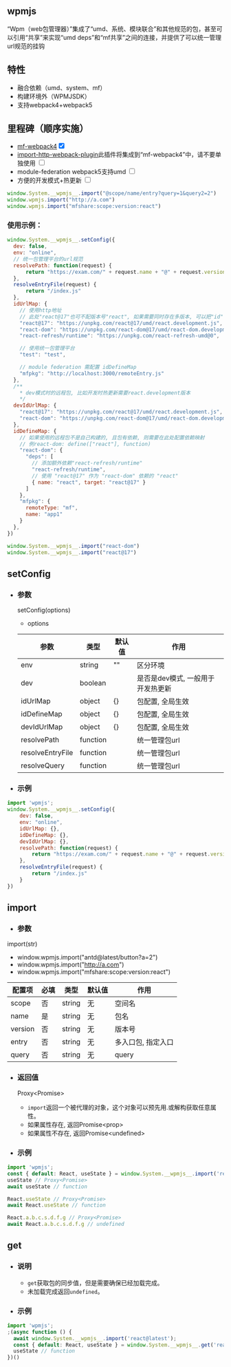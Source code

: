 ## wpmjs
“Wpm（web包管理器）”集成了“umd、系统、模块联合”和其他规范的包，甚至可以引用“共享”来实现“umd deps”和“mf共享”之间的连接，并提供了可以统一管理url规范的挂钩

## 特性
* 融合依赖（umd、system、mf）
* 构建环境外（WPMJSDK）
* 支持webpack4+webpack5

## 里程碑（顺序实施）
* [mf-webpack4](https://www.npmjs.com/package/mf-webpack4)<input type="checkbox" checked />
* [import-http-webpack-plugin](https://www.npmjs.com/package/import-http-webpack-plugin)此插件将集成到“mf-webpack4”中，请不要单独使用 <input type="checkbox" />
* module-federation webpack5支持umd <input type="checkbox" />
* 方便的开发模式+热更新 <input type="checkbox" />

``` js
window.System.__wpmjs__.import("@scope/name/entry?query=1&query2=2")
window.wpmjs.import("http://a.com")
window.wpmjs.import("mfshare:scope:version:react")
```

### 使用示例：
``` js
window.System.__wpmjs__.setConfig({
  dev: false,
  env: "online",
  // 统一包管理平台的url规范
  resolvePath: function(request) {
      return "https://exam.com/" + request.name + "@" + request.version
  },
  resolveEntryFile(request) {
      return "/index.js"
  },
  idUrlMap: {
    // 使用http地址
    // 此处"react@17"也可不配版本号"react", 如果需要同时存在多版本, 可以把"id"带上版本号用来区分
    "react@17": "https://unpkg.com/react@17/umd/react.development.js",
    "react-dom": "https://unpkg.com/react-dom@17/umd/react-dom.development.js",
    "react-refresh/runtime": "https://unpkg.com/react-refresh-umd@0",

    // 使用统一包管理平台
    "test": "test",

    // module federation 需配置 idDefineMap
    "mfpkg": "http://localhost:3000/remoteEntry.js"
  },
  /**
    * dev模式时的远程包, 比如开发时热更新需要react.development版本
    */
  devIdUrlMap: {
    "react@17": "https://unpkg.com/react@17/umd/react.development.js",
    "react-dom": "https://unpkg.com/react-dom@17/umd/react-dom.development.js",
  },
  idDefineMap: {
    // 如果使用的远程包不是自己构建的, 且包有依赖, 则需要在此处配置依赖映射
    // 例react-dom: define(["react"], function)
    "react-dom": {
      "deps": [
        // 添加额外依赖"react-refresh/runtime"
        "react-refresh/runtime",
        // 使用 "react@17" 作为 "react-dom" 依赖的 "react"
        { name: "react", target: "react@17" }
      ]
    },
    "mfpkg": {
      remoteType: "mf",
      name: "app1"
    }
  },
})

window.System.__wpmjs__.import("react-dom")
window.System.__wpmjs__.import("react@17")
```

<!--|  dev | boolean  | false | 是否是开发模式 | 目前一般由插件自动开启, 用于开发模式热更新 |-->

## setConfig
+ ### 参数
  setConfig(options)
  * options

  |  参数   | 类型 | 默认值  | 作用  |
  |  ----  | ----  |----  | ----  |
  |  env | string  | "" | 区分环境 |
  |  dev | boolean  |  | 是否是dev模式, 一般用于开发热更新 |
  |  idUrlMap | object  | {} | 包配置, 全局生效 |
  |  idDefineMap | object  | {} | 包配置, 全局生效 |
  |  devIdUrlMap | object  | {} | 包配置, 全局生效 |
  | resolvePath | function | | 统一管理包url |
  | resolveEntryFile | function | | 统一管理包url |
  | resolveQuery | function | | 统一管理包url |


+ ### 示例
```js
import 'wpmjs';
window.System.__wpmjs__.setConfig({
    dev: false,
    env: "online",
    idUrlMap: {},
    idDefineMap: {},
    devIdUrlMap: {},
    resolvePath: function(request) {
        return "https://exam.com/" + request.name + "@" + request.version
    },
    resolveEntryFile(request) {
        return "/index.js"
    }
})

```

## import
+ ### 参数
import(str)
  * window.wpmjs.import("antd@latest/button?a=2")
  * window.wpmjs.import("http://a.com")
  * window.wpmjs.import("mfshare:scope:version:react")

| 配置项          | 必填  | 类型     | 默认值   | 作用               |
|----------------|------|---------|---------|------------------|
| scope    | 否    | string  | 无     | 空间名               |
| name    | 是    | string  | 无     | 包名               |
| version      | 否    | string | 无 | 版本号 |
| entry      | 否    | string | 无 | 多入口包, 指定入口 |
| query      | 否    | string | 无 | query |

+ ### 返回值
  Proxy\<Promise\>
  * `import`返回一个被代理的对象，这个对象可以预先用.或解构获取任意属性。
  * 如果属性存在, 返回Promise\<prop\>
  * 如果属性不存在, 返回Promise\<undefined\>


+ ### 示例
``` jsx
import 'wpmjs';
const { default: React, useState } = window.System.__wpmjs__.import('react@latest');
useState // Proxy<Promise>
await useState // function

React.useState // Proxy<Promise>
await React.useState // function

React.a.b.c.s.d.f.g // Proxy<Promise>
await React.a.b.c.s.d.f.g // undefined
```

## get
+ ### 说明
  * `get`获取包的同步值，但是需要确保已经加载完成。
  * 未加载完成返回`undefined`。
+ ### 示例
``` jsx
import 'wpmjs';
;(async function () {
  await window.System.__wpmjs__.import('react@latest');
  const { default: React, useState } = window.System.__wpmjs__.get('react@latest')
  useState // function
})()
```

